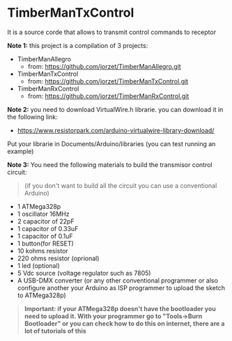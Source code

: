 ﻿# TimberManTxControl
 
 It is a source corde that allows to transmit control commands to receptor
 
 <strong>Note 1:</strong> this project is a compilation of 3 projects:

  * TimberManAllegro
    - from: https://github.com/jorzet/TimberManAllegro.git
  * TimberManTxControl
    - from: https://github.com/jorzet/TimberManTxControl.git
  * TimberManRxControl
    - from: https://github.com/jorzet/TimberManRxControl.git
    
<strong>Note 2:</strong> you need to download VirtualWire.h librarie. you can download it in the following link:
  * https://www.resistorpark.com/arduino-virtualwire-library-download/
  
  Put your librarie in Documents/Arduino/libraries (you can test running an example)

<strong>Note 3:</strong> You need the following materials to build the transmisor control circuit:

  > (if you don't want to build all the circuit you can use a conventional Arduino)
  
  * 1 ATMega328p
  * 1 oscillator 16MHz
  * 2 capacitor of 22pF
  * 1 capacitor of 0.33uF
  * 1 capacitor of 0.1uF
  * 1 button(for RESET)
  * 10 kohms resistor
  * 220 ohms resistor (oprional)
  * 1 led (optional)
  * 5 Vdc source (voltage regulator such as 7805)
  * A USB-DMX converter (or any other conventional programmer or also configure another your Arduino as ISP programmer to upload the sketch to ATMega328p)
  
  > <strong color="#940000">Important: if your ATMega328p doesn't have the bootloader you need to upload it. With your programmer go to "Tools->Burn Bootloader" or you can check how to do this on internet, there are a lot of tutorials of this</strong>
  
